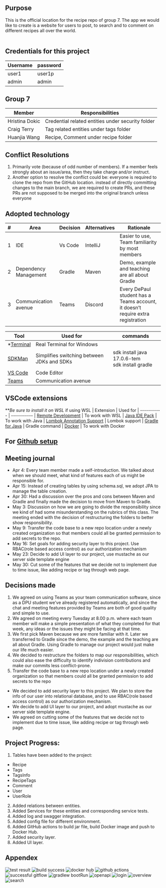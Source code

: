 ## Purpose
This is the official location for the recipe repo of group 7.
The app we would like to create is a website for users to post, to search and to comment on different recipes all over the world.
<br/><br/>
## Credentials for this project
|Username|password|
|----------------------|---------------------------------------|
| user1| user1p |
| admin| admin |
## Group 7
|Member|Responsibilities|
|----------------------|---------------------------------------|
| Hristina Dokic| Credential related entities under security folder |
| Craig Terry| Tag related entities under tags folder |
| Huanjia Wang| Recipe, Comment under recipe folder |

## Conflict Resolutions
1. Primarily vote (because of odd number of members).  If a member feels strongly about an issue/area, then they take charge and/or instruct.
2. Another option to resolve the conflict could be: everyone is required to clone the repo from the GitHub location. instead of directly committing changes to the main branch, we are required to create PRs, and these PRs are not supposed to be merged into the original branch unless everyone 

## Adopted technology
| #|Area|Decision|Alternatives|Rationale|
|--|---------------|----------|-----------|--------------------|
| 1| IDE| Vs Code | IntelliJ | Easier to use, Team familiarity by most members|
| 2| Dependency Management| Gradle| Maven| Demo, example and teaching are all about Gradle|
| 3| Communication avenue| Teams| Discord| Every DePaul student has a Teams account, it doesn’t require extra registration |
||||||



| Tool | Used for | commands 
| ----------- | ----------- |------
| *[Terminal](https://www.microsoft.com/en-us/p/windows-terminal/9n0dx20hk701) | Real Terminal for Windows 
| [SDKMan](https://sdkman.io/) | Simplifies switching between JDKs and SDKs | sdk install java 17.0.6-tem<br/>sdk install gradle 
| [VS Code](https://code.visualstudio.com) | Code Editor  
| [Teams](https://www.microsoft.com/en-us/microsoft-teams/group-chat-software) | Communication avenue 

## VSCode extensions
**<i>Be sure to install it on WSL</I> if using WSL
| Extension | Used for 
| ----------- | ----------- 
| [Remote Development](https://marketplace.visualstudio.com/items?itemName=ms-vscode-remote.vscode-remote-extensionpack) | To work with WSL
| [Java IDE Pack](https://marketplace.visualstudio.com/items?itemName=pverest.java-ide-pack) | To work with Java
| [Lombok Annotation Support](https://marketplace.visualstudio.com/items?itemName=GabrielBB.vscode-lombok) | Lombok support
| [Gradle for Java](https://marketplace.visualstudio.com/items?itemName=vscjava.vscode-gradle) | Gradle command
| [Docker](https://marketplace.visualstudio.com/items?itemName=ms-azuretools.vscode-docker) | To work with Docker

 
## For [Github setup](https://help.github.com/articles/set-up-git)

## Meeting journal
- Apr 4: Every team member made a self-introduction. We talked about when we should meet, what kind of features each of us might be responsible for.
- Apr 15: Instead of creating tables by using schema.sql, we adopt JPA to manage the table creation.
- Apr 30: Had a discussion over the pros and cons between Maven and Gradle and finally made the decision to move from Maven to Gradle.
- May 3: Discussion on how we are going to divide the responsibility since we kind of had some misunderstanding on the rubrics of this class.  The meeting ended with the decision of restructuring the folders to better show responsibility.
- May 9: Transfer the code base to a new repo location under a newly created organization so that members could all be granted permission to add secrets to the repo.
- May 16: Set goals for adding security layer to this project. Use RBAC(role based access control) as our authorization mechanism
- May 23: Decide to add UI layer to our project, use mustache as our server side template engine
- May 30: Cut some of the features that we decide not to implement due to time issue, like adding recipe or tag through web page.


## Decisions made
1. We agreed on using Teams as your team communication software, since as a DPU student we’ve already registered automatically, and since the chat and meeting features provided by Teams are both of good quality and simple to use.
2. We agreed on meeting every Tuesday at 8.00 p.m. where each team member will make a simple presentation of what they completed for that week, any ideas or the issues they might be facing at that time.
3. We first pick Maven because we are more familiar with it. Later we transferred to Gradle since the demo, the example and the teaching are all about Gradle. Using Gradle to manage our project would just make our life much easier.
4. We decided to restructure the folders to map our responsibilities, which could also ease the difficulty to identify indivision contributions and make our commits less conflict-prone.
5. Transfer the code base to a new repo location under a newly created organization so that members could all be granted permission to add secrets to the repo
- We decided to add security layer to this project. We plan to store the info of our user into relational database, and to use RBAC(role based access control) as our authorization mechanism.
- We decide to add UI layer to our project, and adopt mustache as our server side template engine.
- We agreed on cutting some of the features that we decide not to implement due to time issue, like adding recipe or tag through web page.

## Project Progress:
1. Tables have been added to the project:
- Recipe
- Tags
- TagsInfo
- RecipeTags
- Comment
- User
- UserRole
2. Added relations between entities.
3. Added Services for these entities and corresponding service tests.
4. Added log and swagger integration.
5. Added config file for different environment.
6. Added GitHub actions to build jar file, build Docker image and push to Docker Hub.
7. Added security layer.
8. Added UI layer.

## Appendex
![test result](https://github.com/depaul-group7/recipes/assets/63690540/14fffc06-ea93-48b4-94fd-8b670335f344)
![build success](https://github.com/depaul-group7/recipes/assets/63690540/89f2ddb3-d016-4e7e-a13a-b5db775ccc4c)
![docker hub](https://github.com/depaul-group7/recipes/assets/63690540/7031be4f-1406-4849-9d11-6ca3b2683aac)
![github actions](https://github.com/depaul-group7/recipes/assets/63690540/cee52d5d-7763-4848-8bed-80a97b177bef)
![successful gitflow](https://github.com/depaul-group7/recipes/assets/63690540/c534167c-36dc-412c-8930-ef8537a532a2)
![gradlew bootRun](https://github.com/depaul-group7/recipes/assets/63690540/f304a5b5-f226-46db-8cb9-5fd377104c20)
![openapi](https://github.com/depaul-group7/recipes/assets/63690540/35ac4b51-2ed5-43e3-b2a6-43e83f851e5a)
![login](https://github.com/depaul-group7/recipes/assets/63690540/9025d809-95e4-4799-b92e-f57ad576e88c)
![overview](https://github.com/depaul-group7/recipes/assets/63690540/89fd2c0c-8d17-4a1d-9bd4-956056b8e7af)
![search](https://github.com/depaul-group7/recipes/assets/63690540/35d1249b-3aa9-4bc9-bab9-cffda8a79628)
